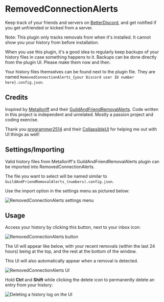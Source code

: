 # RemovedConnectionAlerts

Keep track of your friends and servers on [BetterDiscord](https://betterdiscord.app/plugin/RemovedConnectionAlerts), and get notified if you get unfriended or kicked from a server.

Note: This plugin only tracks removals from when it's installed. It cannot show you your history from before installation.

When you use this plugin, it's a good idea to regularly keep backups of your history files in case something happens to it. Backups can be done directly from the plugin UI. Please make them now and then.

Your history files themselves can be found next to the plugin file. They are named `RemovedConnectionAlerts_{your Discord user ID number here}.config.json`.

## Credits

Inspired by [Metalloriff](https://github.com/Metalloriff) and their [GuildAndFriendRemovalAlerts](https://github.com/Metalloriff/BetterDiscordPlugins/tree/master/GuildAndFriendRemovalAlerts). Code written in this project is independent and unrelated. Mostly a passion project and coding exercise.

Thank you [programmer2514](https://github.com/programmer2514) and their [CollapsibleUI](https://github.com/programmer2514/BetterDiscord-CollapsibleUI) for helping me out with UI things as well!

## Settings/Importing

Valid history files from Metalloriff's GuildAndFriendRemovalAlerts plugin can be imported into RemovedConnectionAlerts.

The file you want to select will be named similar to `GuildAndFriendRemovalAlerts_(numbers).config.json`.

Use the import option in the settings menu as pictured below:

![RemovedConnectionAlerts settings menu](https://raw.githubusercontent.com/iyu46/RemovedConnectionAlerts/main/screenshots/settings.png)

## Usage

Access your history by clicking this button, next to your inbox icon:

![RemovedConnectionAlerts button](https://raw.githubusercontent.com/iyu46/RemovedConnectionAlerts/main/screenshots/icon_dashboard.png)

The UI will appear like below, with your recent removals (within the last 24 hours) being at the top, and the rest at the bottom of the window.

This UI will also automatically appear when a removal is detected.

![RemovedConnectionAlerts UI](https://raw.githubusercontent.com/iyu46/RemovedConnectionAlerts/main/screenshots/window_example.png)

Hold **Ctrl** and **Shift** while clicking the delete icon to permanently delete an entry from your history:

![Deleting a history log on the UI](https://raw.githubusercontent.com/iyu46/RemovedConnectionAlerts/main/screenshots/delete_button.png)
